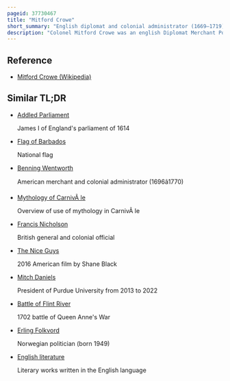 ```yaml
---
pageid: 37730467
title: "Mitford Crowe"
short_summary: "English diplomat and colonial administrator (1669–1719)"
description: "Colonel Mitford Crowe was an english Diplomat Merchant Politician and colonial Administrator who sat in the Parliament of England from 1701 to 1702 and served as Governor of Barbados from 1707 to 1710. He is best known for his Career during the spanish Succession where Crowe negotiated with the Principale of Catalonia the Pact of Genoa which brought them into the grand Alliance."
---
```


## Reference

- [Mitford Crowe (Wikipedia)](https://en.wikipedia.org/?curid=37730467)

## Similar TL;DR

- [Addled Parliament](/tldr/en/addled-parliament)

  James I of England's parliament of 1614

- [Flag of Barbados](/tldr/en/flag-of-barbados)

  National flag

- [Benning Wentworth](/tldr/en/benning-wentworth)

  American merchant and colonial administrator (1696â1770)

- [Mythology of CarnivÃ le](/tldr/en/mythology-of-carnivale)

  Overview of use of mythology in CarnivÃ le

- [Francis Nicholson](/tldr/en/francis-nicholson)

  British general and colonial official

- [The Nice Guys](/tldr/en/the-nice-guys)

  2016 American film by Shane Black

- [Mitch Daniels](/tldr/en/mitch-daniels)

  President of Purdue University from 2013 to 2022

- [Battle of Flint River](/tldr/en/battle-of-flint-river)

  1702 battle of Queen Anne's War

- [Erling Folkvord](/tldr/en/erling-folkvord)

  Norwegian politician (born 1949)

- [English literature](/tldr/en/english-literature)

  Literary works written in the English language
